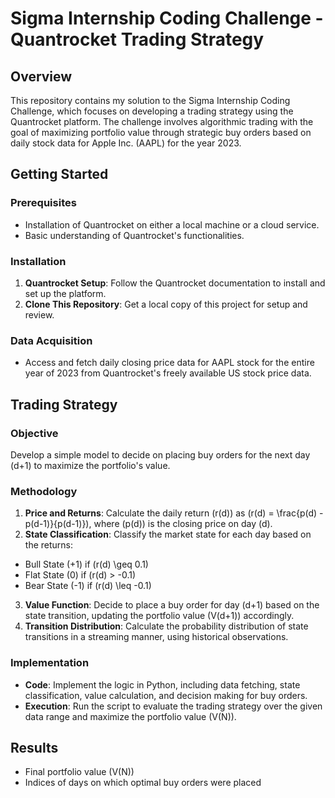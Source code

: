 # Sigma Internship Coding Challenge - Quantrocket Trading Strategy

## Overview
This repository contains my solution to the Sigma Internship Coding Challenge, which focuses on developing a trading strategy using the Quantrocket platform. The challenge involves algorithmic trading with the goal of maximizing portfolio value through strategic buy orders based on daily stock data for Apple Inc. (AAPL) for the year 2023.

## Getting Started

### Prerequisites
- Installation of Quantrocket on either a local machine or a cloud service.
- Basic understanding of Quantrocket's functionalities.

### Installation
1. **Quantrocket Setup**: Follow the Quantrocket documentation to install and set up the platform.
2. **Clone This Repository**: Get a local copy of this project for setup and review.


### Data Acquisition
- Access and fetch daily closing price data for AAPL stock for the entire year of 2023 from Quantrocket's freely available US stock price data.

## Trading Strategy

### Objective
Develop a simple model to decide on placing buy orders for the next day (d+1) to maximize the portfolio's value.

### Methodology
1. **Price and Returns**: Calculate the daily return \(r(d)\) as \(r(d) = \frac{p(d) - p(d-1)}{p(d-1)}\), where \(p(d)\) is the closing price on day \(d\).
2. **State Classification**: Classify the market state for each day based on the returns:
- Bull State (+1) if \(r(d) \geq 0.1\)
- Flat State (0) if \(r(d) > -0.1\)
- Bear State (-1) if \(r(d) \leq -0.1\)
3. **Value Function**: Decide to place a buy order for day \(d+1\) based on the state transition, updating the portfolio value \(V(d+1)\) accordingly.
4. **Transition Distribution**: Calculate the probability distribution of state transitions in a streaming manner, using historical observations.

### Implementation
- **Code**: Implement the logic in Python, including data fetching, state classification, value calculation, and decision making for buy orders.
- **Execution**: Run the script to evaluate the trading strategy over the given data range and maximize the portfolio value \(V(N)\).

## Results
- Final portfolio value \(V(N)\)
- Indices of days on which optimal buy orders were placed
